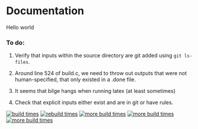 # Documentation

Hello world

### To do:

1. Verify that inputs within the source directory are git added using `git ls-files`.

2. Around line 524 of build.c, we need to throw out outputs that were
   not human-specified, that only existed in a .done file.

3. It seems that bilge hangs when running latex (at least sometimes)

6. Check that explicit inputs either exist and are in git or have rules.



<a href="building.pdf"><img src="building.png" alt="build times"></a>
<a href="rebuilding.pdf"><img src="rebuilding.png" alt="rebuild times"></a>
<a href="touching-c.pdf"><img src="touching-c.png" alt="more build times"></a>
<a href="touching-header.pdf"><img src="touching-header.png" alt="more build times"></a>
<a href="doing-nothing.pdf"><img src="doing-nothing.png" alt="more build times"></a>
